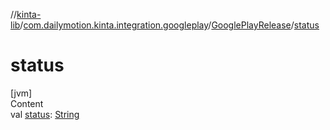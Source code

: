 //[kinta-lib](../../../index.md)/[com.dailymotion.kinta.integration.googleplay](../index.md)/[GooglePlayRelease](index.md)/[status](status.md)



# status  
[jvm]  
Content  
val [status](status.md): [String](https://kotlinlang.org/api/latest/jvm/stdlib/kotlin/-string/index.html)  



